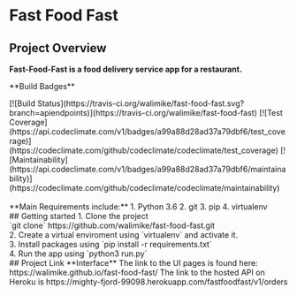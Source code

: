 # Fast Food Fast #
## Project Overview ##
**Fast-Food-Fast is a food delivery service app for a restaurant.**
<p/>
**Build Badges**<p/>
[![Build Status](https://travis-ci.org/walimike/fast-food-fast.svg?branch=apiendpoints)](https://travis-ci.org/walimike/fast-food-fast)        [![Test Coverage](https://api.codeclimate.com/v1/badges/a99a88d28ad37a79dbf6/test_coverage)](https://codeclimate.com/github/codeclimate/codeclimate/test_coverage)                                         [![Maintainability](https://api.codeclimate.com/v1/badges/a99a88d28ad37a79dbf6/maintainability)](https://codeclimate.com/github/codeclimate/codeclimate/maintainability)
<br/><br/>
**Main Requirements include:**
1. Python 3.6
2. git
3. pip
4. virtualenv
<br/>
## Getting started
1. Clone the project<br />
`git clone` https://github.com/walimike/fast-food-fast.git<br />
2. Create a virtual enviroment using `virtualenv` and activate it.<br />
3. Install packages using `pip install -r requirements.txt`<br />
4. Run the app using `python3 run.py`<br />
## Project Link 
**Interface**
The link to the UI pages is found here: https://walimike.github.io/fast-food-fast/
The link to the hosted API on Heroku is https://mighty-fjord-99098.herokuapp.com/fastfoodfast/v1/orders
